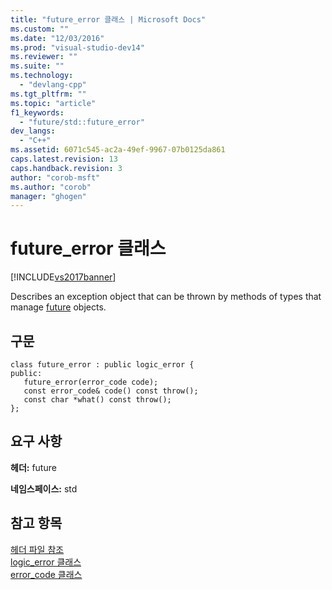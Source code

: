 ```yaml
---
title: "future_error 클래스 | Microsoft Docs"
ms.custom: ""
ms.date: "12/03/2016"
ms.prod: "visual-studio-dev14"
ms.reviewer: ""
ms.suite: ""
ms.technology: 
  - "devlang-cpp"
ms.tgt_pltfrm: ""
ms.topic: "article"
f1_keywords: 
  - "future/std::future_error"
dev_langs: 
  - "C++"
ms.assetid: 6071c545-ac2a-49ef-9967-07b0125da861
caps.latest.revision: 13
caps.handback.revision: 3
author: "corob-msft"
ms.author: "corob"
manager: "ghogen"
---
```

# future_error 클래스
[!INCLUDE[vs2017banner](../assembler/inline/includes/vs2017banner.md)]

Describes an exception object that can be thrown by methods of types that manage [future](../standard-library/future-class.md) objects.  
  
## 구문  
  
```  
class future_error : public logic_error {  
public:  
   future_error(error_code code);  
   const error_code& code() const throw();  
   const char *what() const throw();  
};  
```  
  
## 요구 사항  
 **헤더:** future  
  
 **네임스페이스:** std  
  
## 참고 항목  
 [헤더 파일 참조](../standard-library/cpp-standard-library-header-files.md)   
 [logic\_error 클래스](../standard-library/logic-error-class.md)   
 [error\_code 클래스](../standard-library/error-code-class.md)